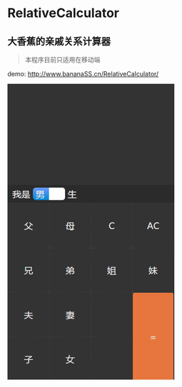 # RelativeCalculator

## 大香蕉的亲戚关系计算器

> 本程序目前只适用在移动端

demo: http://www.bananaSS.cn/RelativeCalculator/

![效果图](jisuanqi.gif)
